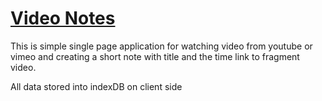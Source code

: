 # [Video Notes](//vdn.netlify.com)

This is simple single page application for watching video from youtube or vimeo
and creating a short note with title and the time link to fragment video.

All data stored into indexDB on client side
